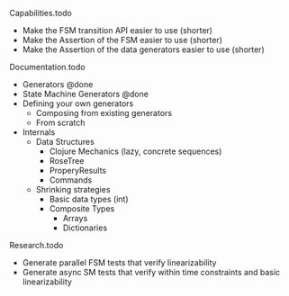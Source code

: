Capabilities.todo
- Make the FSM transition API easier to use (shorter)
- Make the Assertion of the FSM easier to use (shorter)
- Make the Assertion of the data generators easier to use (shorter)

Documentation.todo
- Generators @done
- State Machine Generators @done
- Defining your own generators
	- Composing from existing generators
	- From scratch
- Internals
	- Data Structures
		- Clojure Mechanics (lazy, concrete sequences)
		- RoseTree
		- ProperyResults
		- Commands
	- Shrinking strategies
		- Basic data types (int)
		- Composite Types
			- Arrays
			- Dictionaries

Research.todo
- Generate parallel FSM tests that verify linearizability
- Generate async SM tests that verify within time constraints and basic linearizability